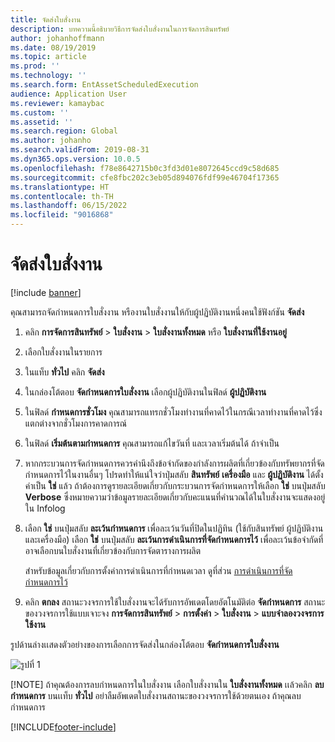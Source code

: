 ```yaml
---
title: จัดส่งใบสั่งงาน
description: บทความนี้อธิบายวิธีการจัดส่งใบสั่งงานในการจัดการสินทรัพย์
author: johanhoffmann
ms.date: 08/19/2019
ms.topic: article
ms.prod: ''
ms.technology: ''
ms.search.form: EntAssetScheduledExecution
audience: Application User
ms.reviewer: kamaybac
ms.custom: ''
ms.assetid: ''
ms.search.region: Global
ms.author: johanho
ms.search.validFrom: 2019-08-31
ms.dyn365.ops.version: 10.0.5
ms.openlocfilehash: f78e8642715b0c3fd3d01e8072645ccd9c58d685
ms.sourcegitcommit: cfe8fbc202c3eb05d894076fdf99e46704f17365
ms.translationtype: HT
ms.contentlocale: th-TH
ms.lasthandoff: 06/15/2022
ms.locfileid: "9016868"
---
```

# <a name="dispatch-work-order"></a>จัดส่งใบสั่งงาน

[!include [banner](../../includes/banner.md)]

 

คุณสามารถจัดกำหนดการใบสั่งงาน หรืองานใบสั่งงานให้กับผู้ปฏิบัติงานหนึ่งคนใช้ฟังก์ชัน **จัดส่ง**

1. คลิก **การจัดการสินทรัพย์** > **ใบสั่งงาน** > **ใบสั่งงานทั้งหมด** หรือ **ใบสั่งงานที่ใช้งานอยู่**

2. เลือกใบสั่งงานในรายการ

3. ในแท็บ **ทั่วไป** คลิก **จัดส่ง**

4. ในกล่องโต้ตอบ **จัดกำหนดการใบสั่งงาน** เลือกผู้ปฏิบัติงานในฟิลด์ **ผู้ปฏิบัติงาน**

5. ในฟิลด์ **กำหนดการชั่วโมง** คุณสามารถแทรกชั่วโมงทำงานที่คาดไว้ในกรณีเวลาทำงานที่คาดไว้ซึ่งแตกต่างจากชั่วโมงการคาดการณ์

6. ในฟิลด์ **เริ่มต้นตามกำหนดการ** คุณสามารถแก้ไขวันที่ และเวลาเริ่มต้นได้ ถ้าจำเป็น

7. หากกระบวนการจัดกำหนดการควรคำนึงถึงข้อจำกัดของกำลังการผลิตที่เกี่ยวข้องกับทรัพยากรที่จัดกำหนดการไว้ในงานอื่นๆ โปรดทำให้แน่ใจว่าปุ่มสลับ **สินทรัพย์** **เครื่องมือ** และ **ผู้ปฏิบัติงาน** ได้ตั้งค่าเป็น **ใช่** แล้ว ถ้าต้องการดูรายละเอียดเกี่ยวกับกระบวนการจัดกำหนดการให้เลือก **ใช่** บนปุ่มสลับ **Verbose** ซึ่งหมายความว่าข้อมูลรายละเอียดเกี่ยวกับคะแนนที่คำนวณได้ในใบสั่งงานจะแสดงอยู่ใน Infolog

8. เลือก **ใช่** บนปุ่มสลับ **ละเว้นกำหนดการ** เพื่อละเว้นวันที่ปิดในปฏิทิน (ใช้กับสินทรัพย์ ผู้ปฏิบัติงาน และเครื่องมือ) เลือก **ใช่** บนปุ่มสลับ **ละเว้นการดำเนินการที่จัดกำหนดการไว้** เพื่อละเว้นข้อจำกัดที่อาจเลือกบนใบสั่งงานที่เกี่ยวข้องกับการจัดตารางการผลิต 

    สำหรับข้อมูลเกี่ยวกับการตั้งค่าการดำเนินการที่กำหนดเวลา ดูที่ส่วน [การดำเนินการที่จัดกำหนดการไว้](../setup-for-work-orders/scheduled-execution.md)

9. คลิก **ตกลง** สถานะวงจรการใช้ใบสั่งงานจะได้รับการอัพเดตโดยอัตโนมัติต่อ **จัดกำหนดการ** สถานะของวงจรการใช้แบบเจาะจง **การจัดการสินทรัพย์** > **การตั้งค่า** > **ใบสั่งงาน** > **แบบจำลองวงจรการใช้งาน**

รูปด้านล่างเเสดงตัวอย่างของการเลือกการจัดส่งในกล่องโต้ตอบ **จัดกำหนดการใบสั่งงาน**

![รูปที่ 1](media/04-work-order-scheduling.png)

[!NOTE]
ถ้าคุณต้องการลบกำหนดการในใบสั่งงาน เลือกใบสั่งงานใน **ใบสั่งงานทั้งหมด** เเล้วคลิก **ลบกำหนดการ** บนเเท็บ **ทั่วไป** อย่าลืมอัพเดตใบสั่งงานสถานะของวงจรการใช้ด้วยตนเอง ถ้าคุณลบกำหนดการ



[!INCLUDE[footer-include](../../../includes/footer-banner.md)]